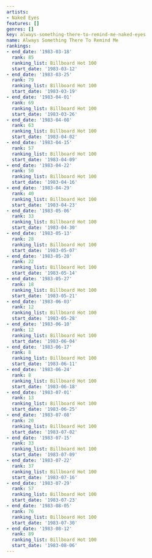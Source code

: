 ```yaml
---
artists:
- Naked Eyes
features: []
genres: []
key: always-something-there-to-remind-me-naked-eyes
name: Always Something There To Remind Me
rankings:
- end_date: '1983-03-18'
  rank: 85
  ranking_list: Billboard Hot 100
  start_date: '1983-03-12'
- end_date: '1983-03-25'
  rank: 79
  ranking_list: Billboard Hot 100
  start_date: '1983-03-19'
- end_date: '1983-04-01'
  rank: 69
  ranking_list: Billboard Hot 100
  start_date: '1983-03-26'
- end_date: '1983-04-08'
  rank: 63
  ranking_list: Billboard Hot 100
  start_date: '1983-04-02'
- end_date: '1983-04-15'
  rank: 57
  ranking_list: Billboard Hot 100
  start_date: '1983-04-09'
- end_date: '1983-04-22'
  rank: 50
  ranking_list: Billboard Hot 100
  start_date: '1983-04-16'
- end_date: '1983-04-29'
  rank: 40
  ranking_list: Billboard Hot 100
  start_date: '1983-04-23'
- end_date: '1983-05-06'
  rank: 33
  ranking_list: Billboard Hot 100
  start_date: '1983-04-30'
- end_date: '1983-05-13'
  rank: 28
  ranking_list: Billboard Hot 100
  start_date: '1983-05-07'
- end_date: '1983-05-20'
  rank: 22
  ranking_list: Billboard Hot 100
  start_date: '1983-05-14'
- end_date: '1983-05-27'
  rank: 18
  ranking_list: Billboard Hot 100
  start_date: '1983-05-21'
- end_date: '1983-06-03'
  rank: 12
  ranking_list: Billboard Hot 100
  start_date: '1983-05-28'
- end_date: '1983-06-10'
  rank: 12
  ranking_list: Billboard Hot 100
  start_date: '1983-06-04'
- end_date: '1983-06-17'
  rank: 8
  ranking_list: Billboard Hot 100
  start_date: '1983-06-11'
- end_date: '1983-06-24'
  rank: 8
  ranking_list: Billboard Hot 100
  start_date: '1983-06-18'
- end_date: '1983-07-01'
  rank: 13
  ranking_list: Billboard Hot 100
  start_date: '1983-06-25'
- end_date: '1983-07-08'
  rank: 20
  ranking_list: Billboard Hot 100
  start_date: '1983-07-02'
- end_date: '1983-07-15'
  rank: 33
  ranking_list: Billboard Hot 100
  start_date: '1983-07-09'
- end_date: '1983-07-22'
  rank: 37
  ranking_list: Billboard Hot 100
  start_date: '1983-07-16'
- end_date: '1983-07-29'
  rank: 57
  ranking_list: Billboard Hot 100
  start_date: '1983-07-23'
- end_date: '1983-08-05'
  rank: 76
  ranking_list: Billboard Hot 100
  start_date: '1983-07-30'
- end_date: '1983-08-12'
  rank: 89
  ranking_list: Billboard Hot 100
  start_date: '1983-08-06'
---
```


